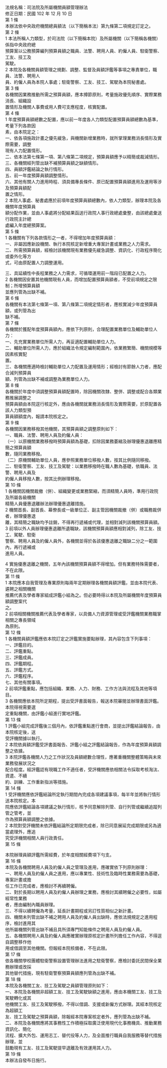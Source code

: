 法規名稱：司法院及所屬機關員額管理辦法  
修正日期：民國 102 年 12 月 10 日  
第 1 條  
本辦法依中央政府機關總員額法（以下簡稱本法）第九條第二項規定訂定之。  
第 2 條  
1 本法所稱人力類型，於司法院（以下簡稱本院）及所屬機關（以下簡稱各機關）係指中央政府總  
預算案以公務預算編列預算員額之職員、法警、聘用人員、約僱人員、駐衛警察、工友、技工及  
駕駛。  
2 本院及各機關員額管理之規劃、調整、監督及員額評鑑等事項之專責單位，職員、法警、聘用人  
員、約僱人員為本院人事處；駐衛警察、工友、技工、駕駛為本院秘書處。  
第 3 條  
各機關因業務推動所需之預算員額，應本撙節原則，考量施政優先順序、實際業務消長、組織設  
置情形及機關人事費或用人費可支應程度，核實配置。  
第 4 條  
1 年度預算員額總數之配置，應以前一年度各人力類型配置預算員額總數為基準，考量下列各款因  
素，由本院定之：  
一、依各項施政計畫之優先緩急，與機關新增業務時，就所掌理業務消長情形及實際需要，調整  
現有人力配置情形。  
二、依本法第七條第一項、第八條第二項規定，預算員額應予以精簡或裁減情形。  
三、各機關經列管出缺不補預算員額之缺額情形。  
四、員額評鑑結論之執行情形。  
五、前一年度預算員額調整情形。  
六、其他有關人力進用時程、須具備專長條件、原已配置預算員額進用及運用等涉及預算員額配  
置之情形。  
2 本院人事處、秘書處應於前項年度預算員額總數內，依人力類型，辦理本院及各機關年度預算員  
額分配作業，並由人事處將分配結果函送行政院人事行政總處彙整，由該總處彙送行政院主計總  
處編入年度總預算案。  
第 5 條  
1 各機關有下列各款情形之一者，不得增加年度預算員額：  
一、非屬因應新設機關、執行本院核定新增重大專案計畫或業務之人力需求。  
二、所需預算員額，經檢討該機關現有業務優先緩急調整、資訊化、行政程序簡化或委外化等方  
式，可由原配置人力調整運用。  


三、具延續性中長程業務之人力需求，可循環運用前一階段已配置之人力。  
2 各機關因安置其他機關現有人員，而增加配置預算員額者，不受前項規定之限制；所增預算員額  
並應列管為出缺不補。  
第 6 條  
各機關有本法第七條第一項、第八條第二項規定情形者，應核實減少年度預算員額，或列管為出  
缺不補。  
第 7 條  
各機關於獲配年度預算員額內，應依下列原則，合理配置業務單位及輔助單位人力：  
一、先充實業務單位所需人力，再妥適配置輔助單位人力。  
二、輔助單位所需人力，應於組織法令規定編制範圍內，依業務繁簡、機關規模等因素核實配  
置。  
三、各機關應適時檢討輔助單位人力配置及運用情形；經檢討有節餘人力者，應配合減列預算員  
額、列管為出缺不補或調整為業務單位人力。  
第 8 條  
各機關於年度中須調整預算員額配置時，除因機關改隸、整併、調整或配合各類業務推展調整之  
預算員額由本院逕行核定外，應由各機關就業務消長情形及實際需要，於原配置各該人力類型預  
算員額額度內，報請本院核定之。  
第 9 條  
各機關因業務移撥其他機關，其預算員額之調整原則如下：  
一、職員、法警、聘用人員及約僱人員：  
（一）以原機關業務移撥時預算員額為基礎，扣除因業務萎縮及辦理優惠退離應精簡之預算員額  
數，隨同業務移撥。  
（二）原機關輔助單位人員，應參照業務單位移撥人數，按其比例隨同移撥。  
二、駐衛警察、工友、技工及駕駛：以業務移撥時在職人數為基礎，依職員、法警、聘用人員及  
約僱人員移撥人數，按其比例辦理移撥。  
第 10 條  
1 各機關因機關裁撤（併）、組織變更或業務緊縮，而須精簡人員時，準用行政院及所屬各級機關  
精簡人員優惠退離辦法辦理優惠退離措施。  
2 機關首長、副首長、幕僚長或一級單位正、副主管因機關裁撤（併）或職務裁併者，辦理優惠退  
離，其精簡之職缺均予註銷，不得再行遞補或代理，並相對減列該機關預算員額。  
3 前項以外人員辦理優惠退離所遺職缺，該機關預算員額應相對減列，除工友、技工、駕駛、駐衛  
警察、聘用人員及約僱人員外，各機關並得於各該優惠退離之職缺二分之一範圍內，再行遞補或  
進用人員。  


4 實施優惠退離之機關，五年內該機關預算員額不得增加。但有業務特殊需要者，不在此限。  
第 11 條  
1 本院應本自我管理及專業原則每兩年定期辦理各機關員額評鑑，並由本院代表、遴聘之相關機關  
推薦代表及學者專家組成評鑑小組為之。但必要時得以本院及所屬機關年度預算員額調整案代  
之。  
2 前項相關機關推薦代表及學者專家，以具備人力資源管理或受評鑑機關業務職掌相關之專長領域  
為原則。  
第 12 條  
1 各機關員額評鑑應依本院訂定之評鑑實施要點辦理，其內容包含下列事項：  
一、評鑑目的。  
二、評鑑重點。  
三、評鑑成員。  
四、評鑑期程。  
五、評鑑方式。  
六、評鑑程序。  
七、其他有關事項。  
2 前項評鑑重點，應包括組織、業務、人力、財務、工作方法與流程及其他等項目。  
3 各機關應依本院所定期程，提出受評書面報告，報送本院審閱並辦理書面評鑑。本院得視需要選  
定重點機關，由評鑑小組進行實地評鑑。  
第 13 條  
1 評鑑小組完成評鑑後三個月內，依評鑑重點進行會商，並提出評鑑結論報告，由本院核定後，送  
受評機關據以執行。  
2 本院依員額評鑑受評書面報告、評鑑小組之評鑑結論報告，作為年度預算員額調整之依據。  
3 本院評鑑各機關人力之工作狀況及員額總數合理性，應著重機關整體策略與未來業務發展狀況之  
配合程度。經評鑑認有現職工作不適任者，受評機關應依相關法令採取考核淘汰、資遣、不續  
約、訓練、工作重新指派等措施。  
第 14 條  
1 受評機關應依評鑑結論所定執行期間內完成各項建議事項，每半年並將執行情形送本院核定。本  
院應依評鑑結論各項建議之執行情形，核予同意解除列管、自行列管或繼續追蹤列管之管考，並  
作為預算員額調整之依據。  
2 本院對受評機關未依評鑑結論所定期限完成者，除已同意展延完成期限或另為適當處理外，應追  
究受評機關相關人員行政責任。  
第 15 條  


本院辦理員額評鑑所需經費，於年度相關經費項下勻支。  
第 16 條  
本院及各機關聘用人員及約僱人員之管理及進用，應確實依下列原則辦理：  
一、聘用人員及約僱人員之進用，應以專業性、技術性及臨時性業務需要為基礎，專案計畫或擔  
任工作已完成者，應檢討不再續聘僱。  
二、對於長期以聘用人員及約僱人員辦理之業務，應檢討其續聘僱之必要性，如屬經常性業務  
者，應由編制內職員辦理。  
三、不得以續聘僱為考量，延長計畫期程或另訂性質相似之新計畫。  
四、機關未列管出缺不補之聘用人員及約僱人員出缺時，應依法規規定之進用程序，檢討進用其  
他所屬機關列管出缺不補且具所須專門知能條件之聘用人員及約僱人員。  
五、各機關聘用人員及約僱人員應確實辦理原核定計畫所列擔任工作內容，不得逕自調整移作他  
用或借調至其他機關。但報經本院核備者，不在此限。  
第 17 條  
依各機關學校團體駐衛警察設置管理辦法進用之駐衛警察，應檢討委託民間保全業務辦理或改採  
其他替代措施，現有駐衛警察預算員額應列管為出缺不補。  
第 18 條  
本院及各機關工友、技工及駕駛之員額管理原則如下：  
一、本院及各機關非超額工友、技工及駕駛缺額之進用，應由本機關工友、技工及駕駛轉化或其  
他機關工友、技工及駕駛移撥，不得以借調、支援或新僱方式辦理。其經本院核定為超額工  
友、技工及駕駛之預算員額，除報經本院專案核定者外，應列管為出缺不補。  
二、本院及各機關應將其事務性工作積極採取廣泛使用現代化事務機具、推動業務資訊化、簡化  
流程、擴大外包、運用志工、替代役等人力，及全面推行職員自我服務等替代措施辦理，並  
鼓勵現有工友、技工及駕駛提早退離及有效運用其人力。  
第 19 條  
本辦法自發布日施行。  


